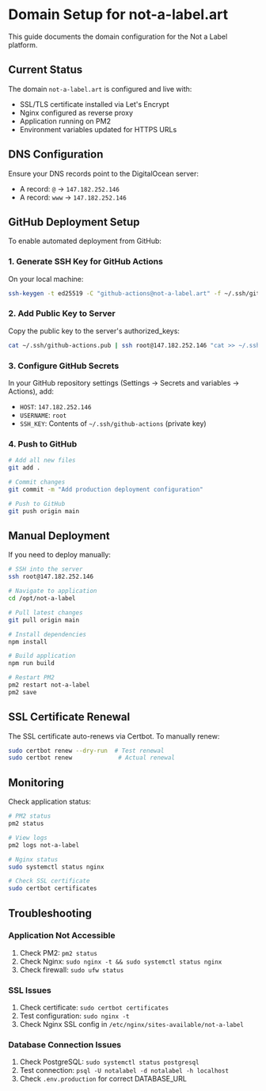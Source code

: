 # Domain Setup for not-a-label.art

This guide documents the domain configuration for the Not a Label platform.

## Current Status

The domain `not-a-label.art` is configured and live with:
- SSL/TLS certificate installed via Let's Encrypt
- Nginx configured as reverse proxy
- Application running on PM2
- Environment variables updated for HTTPS URLs

## DNS Configuration

Ensure your DNS records point to the DigitalOcean server:
- A record: `@` → `147.182.252.146`
- A record: `www` → `147.182.252.146`

## GitHub Deployment Setup

To enable automated deployment from GitHub:

### 1. Generate SSH Key for GitHub Actions

On your local machine:
```bash
ssh-keygen -t ed25519 -C "github-actions@not-a-label.art" -f ~/.ssh/github-actions
```

### 2. Add Public Key to Server

Copy the public key to the server's authorized_keys:
```bash
cat ~/.ssh/github-actions.pub | ssh root@147.182.252.146 "cat >> ~/.ssh/authorized_keys"
```

### 3. Configure GitHub Secrets

In your GitHub repository settings (Settings → Secrets and variables → Actions), add:
- `HOST`: `147.182.252.146`
- `USERNAME`: `root`
- `SSH_KEY`: Contents of `~/.ssh/github-actions` (private key)

### 4. Push to GitHub

```bash
# Add all new files
git add .

# Commit changes
git commit -m "Add production deployment configuration"

# Push to GitHub
git push origin main
```

## Manual Deployment

If you need to deploy manually:

```bash
# SSH into the server
ssh root@147.182.252.146

# Navigate to application
cd /opt/not-a-label

# Pull latest changes
git pull origin main

# Install dependencies
npm install

# Build application
npm run build

# Restart PM2
pm2 restart not-a-label
pm2 save
```

## SSL Certificate Renewal

The SSL certificate auto-renews via Certbot. To manually renew:
```bash
sudo certbot renew --dry-run  # Test renewal
sudo certbot renew             # Actual renewal
```

## Monitoring

Check application status:
```bash
# PM2 status
pm2 status

# View logs
pm2 logs not-a-label

# Nginx status
sudo systemctl status nginx

# Check SSL certificate
sudo certbot certificates
```

## Troubleshooting

### Application Not Accessible
1. Check PM2: `pm2 status`
2. Check Nginx: `sudo nginx -t && sudo systemctl status nginx`
3. Check firewall: `sudo ufw status`

### SSL Issues
1. Check certificate: `sudo certbot certificates`
2. Test configuration: `sudo nginx -t`
3. Check Nginx SSL config in `/etc/nginx/sites-available/not-a-label`

### Database Connection Issues
1. Check PostgreSQL: `sudo systemctl status postgresql`
2. Test connection: `psql -U notalabel -d notalabel -h localhost`
3. Check `.env.production` for correct DATABASE_URL
